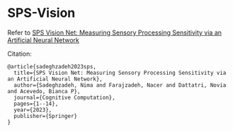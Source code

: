 # SPS-Vision

Refer to [SPS Vision Net: Measuring Sensory Processing Sensitivity via an Artificial Neural Network](https://doi.org/10.1007/s12559-023-10216-6)

Citation:
```
@article{sadeghzadeh2023sps,
  title={SPS Vision Net: Measuring Sensory Processing Sensitivity via an Artificial Neural Network},
  author={Sadeghzadeh, Nima and Farajzadeh, Nacer and Dattatri, Novia and Acevedo, Bianca P},
  journal={Cognitive Computation},
  pages={1--14},
  year={2023},
  publisher={Springer}
}
```
